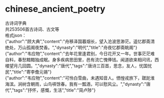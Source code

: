 # chinese_ancient_poetry  
古诗词字典  
共253506首古诗词、古文等  
格式json：  
{"author":"顾大典","content":"舟移泽国暮烟长，望入沧波思渺茫。遥忆郡斋清绝处，万山孤阁夜焚香。","dynasty":"明代","title":"舟夜忆郡斋眺阁"}  
{"author":"韦应物","content":"去年花里逢君别，今日花开又一年。世事茫茫难自料，春愁黯黯独成眠。身多疾病思田里，邑有流亡愧俸钱。闻道欲来相问讯，西楼望月几回圆。","dynasty":"唐代","tags":"唐诗三百首，思念，友人，忧国忧民","title":"寄李儋元锡"}  
{"author":"韦应物","content":"可怜白雪曲，未遇知音人。恓惶戎旅下，蹉跎淮海滨。涧树含朝雨，山鸟哢馀春。我有一瓢酒，可以慰风尘。","dynasty":"唐代","tags":"抒怀，感慨，生活","title":"简卢陟"}  

